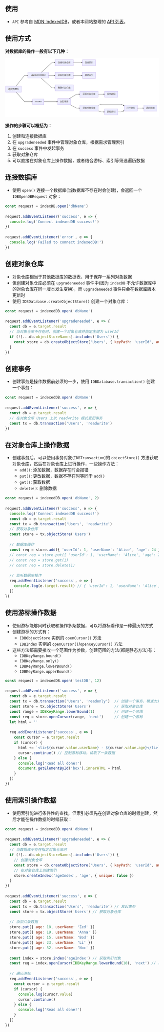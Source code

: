 ## 使用

+ `API` 参考自 [MDN IndexedDB](https://developer.mozilla.org/zh-CN/docs/Web/API/IndexedDB_API)，或者本网站整理的 [API 列表](/appendix/indexeddb-api)。



## 使用方式

**对数据库的操作一般有以下几种：**

![使用方式](./imgs/indexeddb_01.png)


**操作的步骤可以概括为：**

1. 创建和连接数据库
2. 在 `upgradeneeded` 事件中管理对象仓库，根据需求管理索引
3. 在 `success` 事件中发起事务
4. 获取对象仓库
5. 可以直接在对象仓库上操作数据，或者结合游标、索引等筛选遍历数据



## 连接数据库

+ 使用 `open()` 连接一个数据库(当数据库不存在时会创建)，会返回一个 `IDBOpenDBRequest` 对象：
```js
const request = indexDB.open('dbName')

request.addEventListener('success', e => {
  console.log('Connect indexedDB success!')
})

request.addEventListener('error', e => {
  console.log('Failed to connect indexedDB!')
})
```



## 创建对象仓库

+ 对象仓库相当于其他数据库的数据表，用于保存一系列对象数据
+ 但创建对象仓库必须在 `upgradeneeded` 事件中(因为 `indexDB` 不允许数据库中的对象仓库在同一版本发生变换)，而 `upgradeneeded` 事件只会在数据库版本更新时
+ 使用 `IDBDatabase.createObjectStore()` 创建一个对象仓库：
```js
const request = indexedDB.open('dbName')

request.addEventListener('upgradeneeded', e => {
  const db = e.target.result
  // 当对象仓库不存在时，创建一个对象仓库并指定主键为 userId
  if (![...db.objectStoreNames].includes('Users')) {
    const store = db.createObjectStore('Users', { keyPath: 'userId', autoIncrement: true })
  }
})
```



## 创建事务

+ 创建事务是操作数据前必须的一步，使用 `IDBDatabase.transaction()` 创建一个事务：
```js
const request = indexedDB.open('dbName')

request.addEventListener('success', e => {
  const db = e.target.result
  // 在对象仓库 Users 上以 readwrite 模式发起事务
  const tx = db.transaction('Users', 'readwrite')
})
```



## 在对象仓库上操作数据

+ 创建事务后，可以使用事务对象(`IDBTransaction`)的 `objectStore()` 方法获取对象仓库，然后在对象仓库上进行操作，一些操作方法：
  + `add()`: 添加数据，数据存在时会报错
  + `put()`: 更改数据，数据不存在时等同于 `add()`
  + `get()`: 获取数据
  + `delete()`: 删除数据
```js
const request = indexedDB.open('dbName', 2)

request.addEventListener('success', e => {
  console.log('Connect indexedDB success!')
  const db = e.target.result
  const tx = db.transaction('Users', 'readwrite')
  // 获取对象仓库
  const store = tx.objectStore('Users')

  // 数据库操作
  const req = store.add({ 'userId': 1, 'userName': 'Alice', 'age': 24 })
  // const req = store.put({ 'userId': 1, 'userName': 'Alice', 'age': 26 })
  // const req = store.get(1)
  // const req = store.delete(1)

  // 监听数据库操作
  req.addEventListener('success', e => {
    console.log(e.target.result) // { 'userId': 1, 'userName': 'Alice', 'age': 24 }
  })
})
```



## 使用游标操作数据

+ 使用游标能够同时获取和操作多条数据，可以将游标看作是一种遍历的方式
+ 创建游标的方式有：
  + `IDBObjectStore` 实例的 `openCursor()` 方法
  + `IDBIndex` 实例的 `openCursor()`/`openKeyCursor()` 方法
+ 这些方法都需要接收一个范围作为参数，创建范围的方法(都是静态方法)有：
  + `IDBKeyRange.bound()`
  + `IDBKeyRange.only()`
  + `IDBKeyRange.lowerBound()`
  + `IDBKeyRange.upperBound()`
```js
const request = indexedDB.open('testDB', 12)

request.addEventListener('success', e => {
  const db = e.target.result
  const tx = db.transaction('Users', 'readonly')  // 创建一个事务，模式为只读
  const store = tx.objectStore('Users')           // 获取对象仓库
  const range = IDBKeyRange.lowerBound(1)         // 创建一个范围
  const req = store.openCursor(range, 'next')     // 创建一个游标
  let html = ''

  req.addEventListener('success', e => {
    const cursor = e.target.result
    if (cursor) {
      html += `<li>${cursor.value.userName} - ${cursor.value.age}</li>`
      cursor.continue() // 控制游标移动，读取下一条数据
    } else {
      console.log('Read all done!')
      document.getElementById('box').innerHTML = html
    }
  })
})
```


## 使用索引操作数据

+ 使用索引能进行条件性的查找，但索引必须先在创建对象仓库的时候创建，然后才能在操作数据的时候获取：
```js
const request = indexedDB.open('dbName')

request.addEventListener('upgradeneeded', e => {
  const db = e.target.result
  // 当数据库不存在指定对象仓库时
  if (![...db.objectStoreNames].includes('Users')) {
    // 创建对象仓库
    const store = db.createObjectStore('Users', { keyPath: 'userId', autoIncrement: false })
    // 在对象仓库上创建索引
    store.createIndex('ageIndex', 'age', { unique: false })
  }
})

request.addEventListener('success', e => {
  const db = e.target.result
  const tx = db.transaction('Users', 'readwrite') // 发起事务
  const store = tx.objectStore('Users') // 获取对象仓库

  // 添加几条数据
  store.put({ age: 18, userName: 'Zed' })
  store.put({ age: 19, userName: 'Anna' })
  store.put({ age: 15, userName: 'Bod' })
  store.put({ age: 23, userName: 'Li' })
  store.put({ age: 32, userName: 'Noc' })

  const index = store.index('ageIndex') // 获取索引对象
  const req = index.openCursor(IDBKeyRange.lowerBound(18), 'next') // 在索引上打开游标

  // 遍历游标
  req.addEventListener('success', e => {
    const cursor = e.target.result
    if (cursor) {
      console.log(cursor.value)
      cursor.continue()
    } else {
      console.log('Read all done!')
    }
  })
})
```
